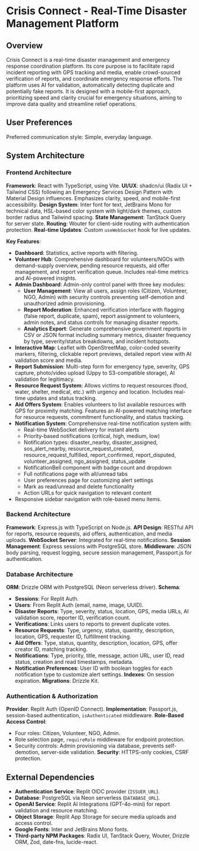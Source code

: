 # Crisis Connect - Real-Time Disaster Management Platform

## Overview

Crisis Connect is a real-time disaster management and emergency response coordination platform. Its core purpose is to facilitate rapid incident reporting with GPS tracking and media, enable crowd-sourced verification of reports, and coordinate emergency response efforts. The platform uses AI for validation, automatically detecting duplicate and potentially fake reports. It is designed with a mobile-first approach, prioritizing speed and clarity crucial for emergency situations, aiming to improve data quality and streamline relief operations.

## User Preferences

Preferred communication style: Simple, everyday language.

## System Architecture

### Frontend Architecture

**Framework**: React with TypeScript, using Vite.
**UI/UX**: shadcn/ui (Radix UI + Tailwind CSS) following an Emergency Services Design Pattern with Material Design influences. Emphasizes clarity, speed, and mobile-first accessibility.
**Design System**: Inter font for text, JetBrains Mono for technical data, HSL-based color system with light/dark themes, custom border radius and Tailwind spacing.
**State Management**: TanStack Query for server state.
**Routing**: Wouter for client-side routing with authentication protection.
**Real-time Updates**: Custom `useWebSocket` hook for live updates.

**Key Features**:
-   **Dashboard**: Statistics, active reports with filtering.
-   **Volunteer Hub**: Comprehensive dashboard for volunteers/NGOs with demand-supply overview, pending resource requests, aid offer management, and report verification queue. Includes real-time metrics and AI-powered insights.
-   **Admin Dashboard**: Admin-only control panel with three key modules:
    -   **User Management**: View all users, assign roles (Citizen, Volunteer, NGO, Admin) with security controls preventing self-demotion and unauthorized admin provisioning.
    -   **Report Moderation**: Enhanced verification interface with flagging (false report, duplicate, spam), report assignment to volunteers, admin notes, and status controls for managing disaster reports.
    -   **Analytics Export**: Generate comprehensive government reports in CSV or JSON format including summary metrics, disaster frequency by type, severity/status breakdowns, and incident hotspots.
-   **Interactive Map**: Leaflet with OpenStreetMap, color-coded severity markers, filtering, clickable report previews, detailed report view with AI validation score and media.
-   **Report Submission**: Multi-step form for emergency type, severity, GPS capture, photo/video upload (Uppy to S3-compatible storage), AI validation for legitimacy.
-   **Resource Request System**: Allows victims to request resources (food, water, shelter, medical, etc.) with urgency and location. Includes real-time updates and status tracking.
-   **Aid Offers System**: Enables volunteers to list available resources with GPS for proximity matching. Features an AI-powered matching interface for resource requests, commitment functionality, and status tracking.
-   **Notification System**: Comprehensive real-time notification system with:
    -   Real-time WebSocket delivery for instant alerts
    -   Priority-based notifications (critical, high, medium, low)
    -   Notification types: disaster_nearby, disaster_assigned, sos_alert_nearby, resource_request_created, resource_request_fulfilled, report_confirmed, report_disputed, volunteer_assigned, ngo_assigned, status_update
    -   NotificationBell component with badge count and dropdown
    -   Full notifications page with all/unread tabs
    -   User preferences page for customizing alert settings
    -   Mark as read/unread and delete functionality
    -   Action URLs for quick navigation to relevant content
-   Responsive sidebar navigation with role-based menu items.

### Backend Architecture

**Framework**: Express.js with TypeScript on Node.js.
**API Design**: RESTful API for reports, resource requests, aid offers, authentication, and media uploads.
**WebSocket Server**: Integrated for real-time notifications.
**Session Management**: Express sessions with PostgreSQL store.
**Middleware**: JSON body parsing, request logging, secure session management, Passport.js for authentication.

### Database Architecture

**ORM**: Drizzle ORM with PostgreSQL (Neon serverless driver).
**Schema**:
-   **Sessions**: For Replit Auth.
-   **Users**: From Replit Auth (email, name, image, UUID).
-   **Disaster Reports**: Type, severity, status, location, GPS, media URLs, AI validation score, reporter ID, verification count.
-   **Verifications**: Links users to reports to prevent duplicate votes.
-   **Resource Requests**: Type, urgency, status, quantity, description, location, GPS, requester ID, fulfillment tracking.
-   **Aid Offers**: Type, status, quantity, description, location, GPS, offer creator ID, matching tracking.
-   **Notifications**: Type, priority, title, message, action URL, user ID, read status, creation and read timestamps, metadata.
-   **Notification Preferences**: User ID with boolean toggles for each notification type to customize alert settings.
**Indexes**: On session expiration.
**Migrations**: Drizzle Kit.

### Authentication & Authorization

**Provider**: Replit Auth (OpenID Connect).
**Implementation**: Passport.js, session-based authentication, `isAuthenticated` middleware.
**Role-Based Access Control**:
-   Four roles: Citizen, Volunteer, NGO, Admin.
-   Role selection page, `requireRole` middleware for endpoint protection.
-   Security controls: Admin provisioning via database, prevents self-demotion, server-side validation.
**Security**: HTTPS-only cookies, CSRF protection.

## External Dependencies

-   **Authentication Service**: Replit OIDC provider (`ISSUER_URL`).
-   **Database**: PostgreSQL via Neon serverless (`DATABASE_URL`).
-   **OpenAI Service**: Replit AI Integrations (GPT-4o-mini) for report validation and resource matching.
-   **Object Storage**: Replit App Storage for secure media uploads and access control.
-   **Google Fonts**: Inter and JetBrains Mono fonts.
-   **Third-party NPM Packages**: Radix UI, TanStack Query, Wouter, Drizzle ORM, Zod, date-fns, lucide-react.